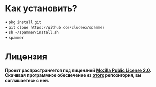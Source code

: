 # Как установить?
• <code>pkg install git</code><br>
• <code>git clone https://github.com/cludeex/spammer</code><br>
• <code>sh ~/spammer/install.sh</code><br>
• <code>spammer</code><br>
# Лицензия
<b>Проект распространяется под лицензией [Mozilla Public License 2.0](https://github.com/cludeex/spammer/blob/master/LICENSE). Скачивая программное обеспечение из [этого](https://github.com/cludeex/spammer) репозитория, вы соглашаетесь с ней.<br>

